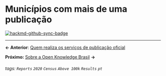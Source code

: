 # Municípios com mais de uma publicação

[![hackmd-github-sync-badge](https://hackmd.io/Imm8Vj9jQTuxDjehN80OFA/badge)](https://hackmd.io/Imm8Vj9jQTuxDjehN80OFA)


---

**← Anterior**: <a href="https://hackmd.io/@querido-diario/report-census-qd-2020-publishers-pt" target="_self">Quem realiza os serviços de publicação oficial</a>

**Próximo:** <a href="https://hackmd.io/@querido-diario/report-census-qd-2020-about-okbr-pt" target="_self">Sobre a Open Knowledge Brasil</a> **→**

###### tags: `Reports` `2020` `Census` `Above 100k` `Results` `pt`